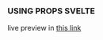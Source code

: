 ### USING PROPS SVELTE

live preview in [this link](https://svelte.dev/repl/404c4042983542a5bb628eb00c5e89e9)
